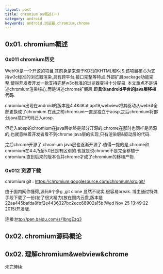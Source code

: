 ```yaml
---
layout: post
title: chromium os概述(一)
category: android
keywords: android,浏览器,chromium,chrome
---
```




## 0x01. chromium概述


### 0x011 chromium历史
WebKit是一个开源的项目,其前身是来源于KDE的KHTML和KJS.该项目核心为支持w3c标准的浏览器渲染,具有跨平台,接口完整等特点.外部扩展package功能完整.使得开发者开发一款支持完整w3c标准的浏览器变得十分容易.
本文重点不是讲述chromium渲染核心,而是讲述chrome扩展层,即**具体android平台的java层移植代码**.

chromium出现在android的版本是4.4KitKat,api19,webview将其驱动从webkit全部更换成了chromium.在此之前chromium一直是独立于aosp,之后chromium将部分java插口代码迁入aosp.

但迁入aosp的chromium在java层始终是部分开源的.chrome在那时也同样是闭源的,也就意味着开发者看不到chrome java层的实现,只有渲染层&驱动层的代码.

之后chrome开源了,chromium java层也逐渐开源了.值得一提的是,chrome和chromium在4.4乃至5.0还是有区别的.也就是说chrome不是完全移植于chromium.直到后来的版本合并chrome才成了chromium的移植产物.

### 0x012 资源下载


chromium git : https://chromium.googlesource.com/chromium/src.git/

由于国内网你懂得,源码8个多g ,git clone 显然不现实,很容易break.
博主通过特殊手段下载了一份(花了很大精力)放在国内云盘,版本是22aa445bafda8fbf2e4436327bc2ecc68902a15b(Wed Nov 25 13:49:22 2015)开发版.

连接:http://pan.baidu.com/s/1bngEzq3


## 0x02. chromium源码概论


## 0x02. 理解chromium&webview&chrome



未完待续